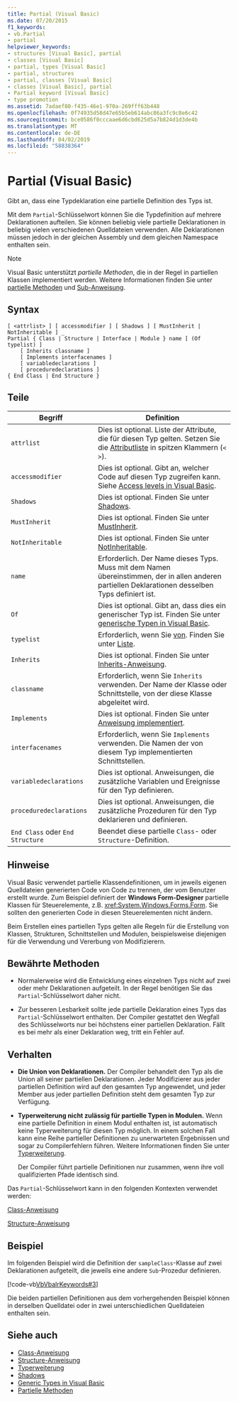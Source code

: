```yaml
---
title: Partial (Visual Basic)
ms.date: 07/20/2015
f1_keywords:
- vb.Partial
- partial
helpviewer_keywords:
- structures [Visual Basic], partial
- classes [Visual Basic]
- partial, types [Visual Basic]
- partial, structures
- partial, classes [Visual Basic]
- classes [Visual Basic], partial
- Partial keyword [Visual Basic]
- type promotion
ms.assetid: 7adaef80-f435-46e1-970a-269fff63b448
ms.openlocfilehash: 0f74935d58d47e65b5eb614abc86a3fc9c8e6c42
ms.sourcegitcommit: bce0586f0cccaae6d6cbd625d5a7b824d1d3de4b
ms.translationtype: MT
ms.contentlocale: de-DE
ms.lasthandoff: 04/02/2019
ms.locfileid: "58838364"
---
```

# <a name="partial-visual-basic"></a>Partial (Visual Basic)
Gibt an, dass eine Typdeklaration eine partielle Definition des Typs ist.  
  
 Mit dem `Partial`-Schlüsselwort können Sie die Typdefinition auf mehrere Deklarationen aufteilen. Sie können beliebig viele partielle Deklarationen in beliebig vielen verschiedenen Quelldateien verwenden. Alle Deklarationen müssen jedoch in der gleichen Assembly und dem gleichen Namespace enthalten sein.  
  
> [!NOTE]
>  Visual Basic unterstützt *partielle Methoden*, die in der Regel in partiellen Klassen implementiert werden. Weitere Informationen finden Sie unter [partielle Methoden](../../../visual-basic/programming-guide/language-features/procedures/partial-methods.md) und [Sub-Anweisung](../../../visual-basic/language-reference/statements/sub-statement.md).  
  
## <a name="syntax"></a>Syntax  
  
```  
[ <attrlist> ] [ accessmodifier ] [ Shadows ] [ MustInherit | NotInheritable ] _  
Partial { Class | Structure | Interface | Module } name [ (Of typelist) ]  
    [ Inherits classname ]  
    [ Implements interfacenames ]  
    [ variabledeclarations ]  
    [ proceduredeclarations ]  
{ End Class | End Structure }  
```  
  
## <a name="parts"></a>Teile  
  
|Begriff|Definition|  
|---|---|  
|`attrlist`|Dies ist optional. Liste der Attribute, die für diesen Typ gelten. Setzen Sie die [Attributliste](../../../visual-basic/language-reference/statements/attribute-list.md) in spitzen Klammern (`< >`).|  
|`accessmodifier`|Dies ist optional. Gibt an, welcher Code auf diesen Typ zugreifen kann. Siehe [Access levels in Visual Basic](../../../visual-basic/programming-guide/language-features/declared-elements/access-levels.md).|  
|`Shadows`|Dies ist optional. Finden Sie unter [Shadows](../../../visual-basic/language-reference/modifiers/shadows.md).|  
|`MustInherit`|Dies ist optional. Finden Sie unter [MustInherit](../../../visual-basic/language-reference/modifiers/mustinherit.md).|  
|`NotInheritable`|Dies ist optional. Finden Sie unter [NotInheritable](../../../visual-basic/language-reference/modifiers/notinheritable.md).|  
|`name`|Erforderlich. Der Name dieses Typs. Muss mit dem Namen übereinstimmen, der in allen anderen partiellen Deklarationen desselben Typs definiert ist.|  
|`Of`|Dies ist optional. Gibt an, dass dies ein generischer Typ ist. Finden Sie unter [generische Typen in Visual Basic](../../../visual-basic/programming-guide/language-features/data-types/generic-types.md).|  
|`typelist`|Erforderlich, wenn Sie [von](../../../visual-basic/language-reference/statements/of-clause.md). Finden Sie unter [Liste](../../../visual-basic/language-reference/statements/type-list.md).|  
|`Inherits`|Dies ist optional. Finden Sie unter [Inherits-Anweisung](../../../visual-basic/language-reference/statements/inherits-statement.md).|  
|`classname`|Erforderlich, wenn Sie `Inherits` verwenden. Der Name der Klasse oder Schnittstelle, von der diese Klasse abgeleitet wird.|  
|`Implements`|Dies ist optional. Finden Sie unter [Anweisung implementiert](../../../visual-basic/language-reference/statements/implements-statement.md).|  
|`interfacenames`|Erforderlich, wenn Sie `Implements` verwenden. Die Namen der von diesem Typ implementierten Schnittstellen.|  
|`variabledeclarations`|Dies ist optional. Anweisungen, die zusätzliche Variablen und Ereignisse für den Typ definieren.|  
|`proceduredeclarations`|Dies ist optional. Anweisungen, die zusätzliche Prozeduren für den Typ deklarieren und definieren.|  
|`End Class` oder `End Structure`|Beendet diese partielle `Class`- oder `Structure`-Definition.|  
  
## <a name="remarks"></a>Hinweise  
 Visual Basic verwendet partielle Klassendefinitionen, um in jeweils eigenen Quelldateien generierten Code von Code zu trennen, der vom Benutzer erstellt wurde. Zum Beispiel definiert der **Windows Form-Designer** partielle Klassen für Steuerelemente, z.B. <xref:System.Windows.Forms.Form>. Sie sollten den generierten Code in diesen Steuerelementen nicht ändern.  
  
 Beim Erstellen eines partiellen Typs gelten alle Regeln für die Erstellung von Klassen, Strukturen, Schnittstellen und Modulen, beispielsweise diejenigen für die Verwendung und Vererbung von Modifizierern.  
  
## <a name="best-practices"></a>Bewährte Methoden  
  
-   Normalerweise wird die Entwicklung eines einzelnen Typs nicht auf zwei oder mehr Deklarationen aufgeteilt. In der Regel benötigen Sie das `Partial`-Schlüsselwort daher nicht.  
  
-   Zur besseren Lesbarkeit sollte jede partielle Deklaration eines Typs das `Partial`-Schlüsselwort enthalten. Der Compiler gestattet den Wegfall des Schlüsselworts nur bei höchstens einer partiellen Deklaration. Fällt es bei mehr als einer Deklaration weg, tritt ein Fehler auf.  
  
## <a name="behavior"></a>Verhalten  
  
-   **Die Union von Deklarationen.** Der Compiler behandelt den Typ als die Union all seiner partiellen Deklarationen. Jeder Modifizierer aus jeder partiellen Definition wird auf den gesamten Typ angewendet, und jeder Member aus jeder partiellen Definition steht dem gesamten Typ zur Verfügung.  
  
-   **Typerweiterung nicht zulässig für partielle Typen in Modulen.** Wenn eine partielle Definition in einem Modul enthalten ist, ist automatisch keine Typerweiterung für diesen Typ möglich. In einem solchen Fall kann eine Reihe partieller Definitionen zu unerwarteten Ergebnissen und sogar zu Compilerfehlern führen. Weitere Informationen finden Sie unter [Typerweiterung](../../../visual-basic/programming-guide/language-features/declared-elements/type-promotion.md).  
  
     Der Compiler führt partielle Definitionen nur zusammen, wenn ihre voll qualifizierten Pfade identisch sind.  
  
 Das `Partial`-Schlüsselwort kann in den folgenden Kontexten verwendet werden:  
  
 [Class-Anweisung](../../../visual-basic/language-reference/statements/class-statement.md)  
  
 [Structure-Anweisung](../../../visual-basic/language-reference/statements/structure-statement.md)  
  
## <a name="example"></a>Beispiel  
 Im folgenden Beispiel wird die Definition der `sampleClass`-Klasse auf zwei Deklarationen aufgeteilt, die jeweils eine andere `Sub`-Prozedur definieren.  
  
 [!code-vb[VbVbalrKeywords#3](~/samples/snippets/visualbasic/VS_Snippets_VBCSharp/VbVbalrKeywords/VB/Class1.vb#3)]  
  
 Die beiden partiellen Definitionen aus dem vorhergehenden Beispiel können in derselben Quelldatei oder in zwei unterschiedlichen Quelldateien enthalten sein.  
  
## <a name="see-also"></a>Siehe auch

- [Class-Anweisung](../../../visual-basic/language-reference/statements/class-statement.md)
- [Structure-Anweisung](../../../visual-basic/language-reference/statements/structure-statement.md)
- [Typerweiterung](../../../visual-basic/programming-guide/language-features/declared-elements/type-promotion.md)
- [Shadows](../../../visual-basic/language-reference/modifiers/shadows.md)
- [Generic Types in Visual Basic](../../../visual-basic/programming-guide/language-features/data-types/generic-types.md)
- [Partielle Methoden](../../../visual-basic/programming-guide/language-features/procedures/partial-methods.md)
